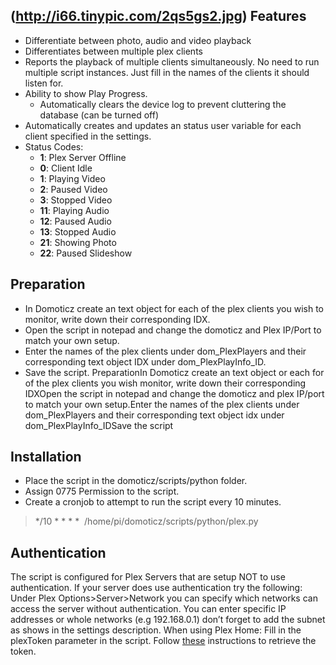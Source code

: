 (http://i66.tinypic.com/2qs5gs2.jpg)
Features
------------

- Differentiate between photo, audio and video playback
- Differentiates between multiple plex clients
- Reports the playback of multiple clients simultaneously. No need to run multiple script instances. Just fill in the names of the clients it should listen for.
- Ability to show Play Progress.
  - Automatically clears the device log to prevent cluttering the database (can be turned off)
- Automatically creates and updates an status user variable for each client specified in the settings. 
- Status Codes:
  - **1**: Plex Server Offline
  - **0**: Client Idle
  - **1**: Playing Video
  - **2**: Paused Video
  - **3**: Stopped Video
  - **11**: Playing Audio
  - **12**: Paused Audio
  - **13**: Stopped Audio
  - **21**: Showing Photo
  - **22**: Paused Slideshow

Preparation
------------
- In Domoticz create an text object for each of the plex clients you wish to monitor, write down their corresponding IDX.
- Open the script in notepad and change the domoticz and Plex IP/Port to match your own setup.
- Enter the names of the plex clients under dom_PlexPlayers and their corresponding text object IDX under dom_PlexPlayInfo_ID.
- Save the script.
PreparationIn Domoticz create an text object or each for of the plex clients you wish monitor, write down their corresponding IDXOpen the script in notepad and change the domoticz and plex IP/port to match your own setup.Enter the names of the plex clients under dom_PlexPlayers and their corresponding text object idx under dom_PlexPlayInfo_IDSave the script

Installation
-------------
- Place the script in the domoticz/scripts/python folder.
- Assign 0775 Permission to the script.
- Create a cronjob to attempt to run the script every 10 minutes.
> */10 * * * *  /home/pi/domoticz/scripts/python/plex.py


Authentication
---------------
The script is configured for Plex Servers that are setup NOT to use authentication. 
If your server does use authentication try the following: 
Under Plex Options>Server>Network you can specify which networks can access the server without authentication.
You can enter specific IP addresses or whole networks (e.g 192.168.0.1) don’t forget to add the subnet as shows in the settings description.
When using Plex Home: Fill in the plexToken parameter in the script. 
Follow [these](https://support.plex.tv/hc/en-us/articles/204059436-Finding-your-account-token-X-Plex-Token) instructions to retrieve the token.
